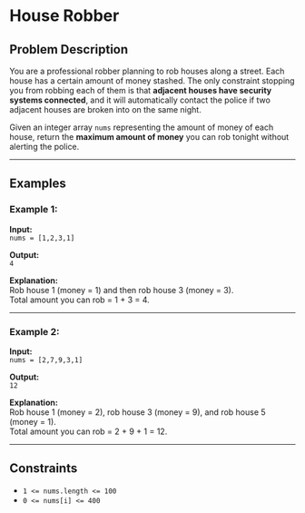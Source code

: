 # House Robber

## Problem Description

You are a professional robber planning to rob houses along a street. Each house has a certain amount of money stashed. The only constraint stopping you from robbing each of them is that **adjacent houses have security systems connected**, and it will automatically contact the police if two adjacent houses are broken into on the same night.

Given an integer array `nums` representing the amount of money of each house, return the **maximum amount of money** you can rob tonight without alerting the police.

---

## Examples

### Example 1:

**Input:**  
`nums = [1,2,3,1]`  

**Output:**  
`4`  

**Explanation:**  
Rob house 1 (money = 1) and then rob house 3 (money = 3).  
Total amount you can rob = 1 + 3 = 4.  

---

### Example 2:

**Input:**  
`nums = [2,7,9,3,1]`  

**Output:**  
`12`  

**Explanation:**  
Rob house 1 (money = 2), rob house 3 (money = 9), and rob house 5 (money = 1).  
Total amount you can rob = 2 + 9 + 1 = 12.  

---

## Constraints

* `1 <= nums.length <= 100`  
* `0 <= nums[i] <= 400`  
